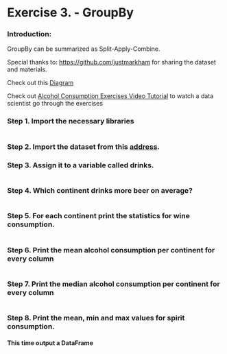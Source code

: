 # Exercise 3. - GroupBy

### Introduction:

GroupBy can be summarized as Split-Apply-Combine.

Special thanks to: https://github.com/justmarkham for sharing the dataset and materials.

Check out this [Diagram](http://i.imgur.com/yjNkiwL.png)  

Check out [Alcohol Consumption Exercises Video Tutorial](https://youtu.be/az67CMdmS6s) to watch a data scientist go through the exercises


### Step 1. Import the necessary libraries


```python

```

### Step 2. Import the dataset from this [address](https://raw.githubusercontent.com/justmarkham/DAT8/master/data/drinks.csv). 

### Step 3. Assign it to a variable called drinks.


```python

```

### Step 4. Which continent drinks more beer on average?


```python

```

### Step 5. For each continent print the statistics for wine consumption.


```python

```

### Step 6. Print the mean alcohol consumption per continent for every column


```python

```

### Step 7. Print the median alcohol consumption per continent for every column


```python

```

### Step 8. Print the mean, min and max values for spirit consumption.
#### This time output a DataFrame


```python

```

